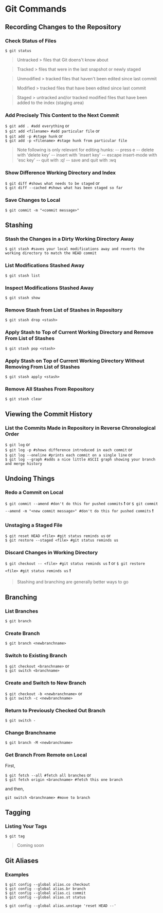 # Git Commands
## Recording Changes to the Repository
### Check Status of Files
`$ git status`
>Untracked > files that Git doens't know about

>Tracked > files that were in the last snapshot or newly staged

>Unmodified > tracked files that haven't been edited since last commit

>Modified > tracked files that have been edited since last commit

>Staged > untracked and/or tracked modified files that have been added to the index (staging area)

### Add Precisely This Content to the Next Commit
`$ git add . #add everything` or \
`$ git add <filename> #add particular file` or \
`$ git add -p #stage hunk` or \
`$ git add -p <filename> #stage hunk from particular file`

>Note following is only relevant for editing hunks:
-- press e
-- delete with 'delete key'
-- insert with 'insert key'
-- escape insert-mode with 'esc key'
-- quit with :q!
-- save and quit with :wq 

### Show Difference Working Directory and Index
`$ git diff #shows what needs to be staged` or \
`$ git diff --cached #shows what has been staged so far`

### Save Changes to Local
`$ git commit -m "<commit message>"`

## Stashing
### Stash the Changes in a Dirty Working Directory Away
`$ git stash #saves your local modifications away and reverts the working directory to match the HEAD commit`

### List Modifications Stashed Away
`$ git stash list`

### Inspect Modifications Stashed Away
`$ git stash show`

### Remove Stash from List of Stashes in Repository
`$ git stash drop <stash>`

###  Apply Stash to Top of Current Working Directory and Remove From List of Stashes
`$ git stash pop <stash>`

### Apply Stash on Top of Current Working Directory Without Removing From List of Stashes
`$ git stash apply <stash>`

### Remove All Stashes From Repository
`$ git stash clear`

## Viewing the Commit History
### List the Commits Made in Repository in Reverse Chronological Order
`$ git log` or \
`$ git log -p #shows difference introduced in each commit` or \
`$ git log --oneline #prints each commit on a single line` or \
`$ git log --graph #adds a nice little ASCII graph showing your branch and merge history`

## Undoing Things
### Redo a Commit on Local 
`$ git commit --amend #don't do this for pushed commits` :heavy_exclamation_mark: or
`$ git commit --amend -m "<new commit message>" #don't do this for pushed commits` :heavy_exclamation_mark:

### Unstaging a Staged File
`$ git reset HEAD <file> #git status reminds us` or \
`$ git restore --staged <file> #git status reminds us`

### Discard Changes in Working Directory
`$ git checkout -- <file> #git status reminds us` :heavy_exclamation_mark: or 
`$ git restore <file> #git status reminds us` :heavy_exclamation_mark:

>Stashing and branching are generally better ways to go

## Branching
### List Branches
`$ git branch`

### Create Branch
`$ git branch <newbranchname>`

### Switch to Existing Branch
`$ git checkout <branchname>` or \
`$ git switch <branchname>`

### Create and Switch to New Branch
`$ git checkout -b <newbranchname>` or \
`$ git switch -c <newbranchname>`

### Return to Previously Checked Out Branch
`$ git switch -`

### Change Branchname
`$ git branch -M <newbranchname>`

### Get Branch From Remote on Local
First,

`$ git fetch --all #fetch all branches` or \
`$ git fetch origin <branchname> #fetch this one branch`

and then,

`git switch <branchname> #move to branch`

## Tagging
### Listing Your Tags
`$ git tag`

>Coming soon

## Git Aliases
### Examples
```
$ git config --global alias.co checkout
$ git config --global alias.br branch
$ git config --global alias.ci commit
$ git config --global alias.st status

$ git config --global alias.unstage 'reset HEAD --'
```
